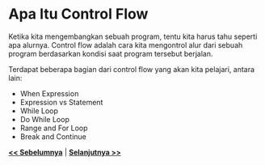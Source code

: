 # Apa Itu Control Flow

Ketika kita mengembangkan sebuah program, tentu kita harus tahu seperti apa alurnya. Control flow adalah cara kita mengontrol alur dari sebuah program berdasarkan kondisi saat program tersebut berjalan.

Terdapat beberapa bagian dari control flow yang akan kita pelajari, antara lain:

* When Expression
* Expression vs Statement
* While Loop
* Do While Loop
* Range and For Loop
* Break and Continue

**[<< Sebelumnya](m6-null.md)**  | **[Selanjutnya >>](m8-when.md)**
